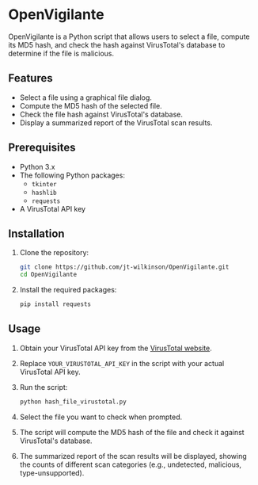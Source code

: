 # OpenVigilante

OpenVigilante is a Python script that allows users to select a file, compute its MD5 hash, and check the hash against VirusTotal's database to determine if the file is malicious.

## Features

- Select a file using a graphical file dialog.
- Compute the MD5 hash of the selected file.
- Check the file hash against VirusTotal's database.
- Display a summarized report of the VirusTotal scan results.

## Prerequisites

- Python 3.x
- The following Python packages:
  - `tkinter`
  - `hashlib`
  - `requests`
- A VirusTotal API key

## Installation

1. Clone the repository:

    ```sh
    git clone https://github.com/jt-wilkinson/OpenVigilante.git
    cd OpenVigilante
    ```

2. Install the required packages:

    ```sh
    pip install requests
    ```

## Usage

1. Obtain your VirusTotal API key from the [VirusTotal website](https://www.virustotal.com/).

2. Replace `YOUR_VIRUSTOTAL_API_KEY` in the script with your actual VirusTotal API key.

3. Run the script:

    ```sh
    python hash_file_virustotal.py
    ```

4. Select the file you want to check when prompted.

5. The script will compute the MD5 hash of the file and check it against VirusTotal's database.

6. The summarized report of the scan results will be displayed, showing the counts of different scan categories (e.g., undetected, malicious, type-unsupported).

